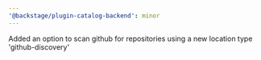 ```yaml
---
'@backstage/plugin-catalog-backend': minor
---
```


Added an option to scan github for repositories using a new location type 'github-discovery'
